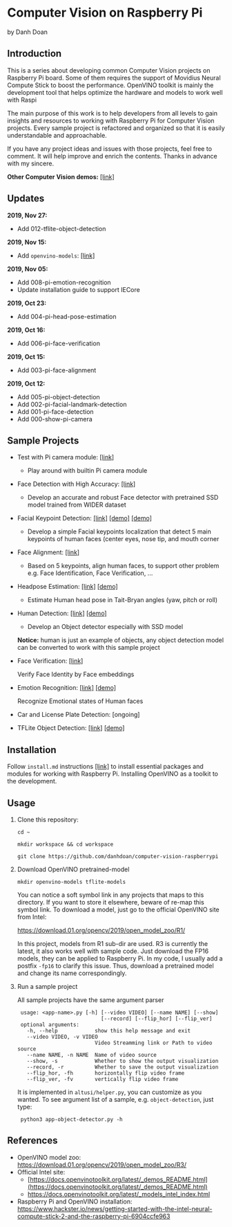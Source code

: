 # Computer Vision on Raspberry Pi

by Danh Doan


## Introduction
This is a series about developing common Computer Vision projects on Raspberry Pi board. Some of them requires the support of Movidius Neural Compute Stick to boost the performance. 
OpenVINO toolkit is mainly the development tool that helps optimize the hardware and models to work well with Raspi

The main purpose of this work is to help developers from all levels to gain insights and resources to working with Raspberry Pi for Computer Vision projects.
Every sample project is refactored and organized so that it is easily understandable and approachable.

If you have any project ideas and issues with those projects, feel free to comment.
It will help improve and enrich the contents. Thanks in advance with my sincere.

**Other Computer Vision demos:** [[link]](https://www.youtube.com/watch?v=Suprnm2EiEE&list=PL9gpyuNNKEhJSAg8RxTrNj046GQJ1K9Q1)

## Updates
**2019, Nov 27:**
  * Add 012-tflite-object-detection

**2019, Nov 15:**
  * Add `openvino-models`: [[link]](https://drive.google.com/drive/folders/11G98FS2-klB4qGiz4YzEZfdnd0G2XNrL)

**2019, Nov 05:**
  * Add 008-pi-emotion-recognition
  * Update installation guide to support IECore

**2019, Oct 23:**
  * Add 004-pi-head-pose-estimation

**2019, Oct 16:**
  * Add 006-pi-face-verification

**2019, Oct 15:**
  * Add 003-pi-face-alignment

**2019, Oct 12:**
  * Add 005-pi-object-detection
  * Add 002-pi-facial-landmark-detection
  * Add 001-pi-face-detection
  * Add 000-show-pi-camera

## Sample Projects
* Test with Pi camera module: [[link]](https://github.com/danhdoan/computer-vision-raspberrypi/tree/master/000-show-pi-camera)
	* Play around with builtin Pi camera module
* Face Detection with High Accuracy: [[link]](https://github.com/danhdoan/computer-vision-raspberrypi/tree/master/001-pi-face-detection)
	* Develop an accurate and robust Face detector with pretrained SSD model trained from WIDER dataset
* Facial Keypoint Detection: [[link]](https://github.com/danhdoan/computer-vision-raspberrypi/tree/master/002-pi-facial-landmark-detection) [[demo]](https://www.youtube.com/watch?v=En_nsyF8kJM) [[demo]](https://www.youtube.com/watch?v=WzvgrhrDC1s)
	* Develop a simple Facial keypoints localization that detect 5 main keypoints of human faces (center eyes, nose tip, and mouth corner
* Face Alignment: [[link]](https://github.com/danhdoan/computer-vision-raspberrypi/tree/master/003-pi-face-alignment)
	* Based on 5 keypoints, align human faces, to support other problem e.g. Face Identification, Face Verification, ... 
* Headpose Estimation: [[link]](https://github.com/danhdoan/computer-vision-raspberrypi/tree/master/004-pi-head-pose-estimation) [[demo]](https://www.youtube.com/watch?v=kN-QrA3h4oo)
	* Estimate Human head pose in Tait-Bryan angles (yaw, pitсh or roll)

* Human Detection: [[link]](https://github.com/danhdoan/computer-vision-raspberrypi/tree/master/005-pi-object-detection) [[demo]](https://www.youtube.com/watch?v=Suprnm2EiEE)
	* Develop an Object detector especially with SSD model

	**Notice:** human is just an example of objects, any object detection model can be converted to work with this sample project

* Face Verification: [[link]](https://github.com/danhdoan/computer-vision-raspberrypi/tree/master/006-pi-face-identification)

  Verify Face Identity by Face embeddings

* Emotion Recognition: [[link]](https://github.com/danhdoan/computer-vision-raspberrypi/tree/master/008-pi-emotion-recognition) [[demo]](https://www.youtube.com/watch?v=RXCuG3I1Mkw)

  Recognize Emotional states of Human faces

* Car and License Plate Detection: [ongoing]

* TFLite Object Detection: [[link]](https://github.com/danhdoan/computer-vision-raspberrypi/tree/master/012-tflite-object-detection) [[demo]](https://www.youtube.com/watch?v=ncDyjjNTd5w)



## Installation

Follow `install.md` instructions [[link]](https://github.com/danhdoan/computer-vision-raspberrypi/blob/master/install.md) to install essential packages and modules for working with Raspberry Pi. Installing OpenVINO as a toolkit to the development.

## Usage
1. Clone this repository:

	`cd ~`

	`mkdir workspace && cd workspace`

	`git clone https://github.com/danhdoan/computer-vision-raspberrypi`

2. Download OpenVINO pretrained-model

	`mkdir openvino-models tflite-models`

	You can notice a soft symbol link in any projects that maps to this directory. If you want to store it elsewhere, beware of re-map this symbol link.
	To download a model, just go to the official OpenVINO site from Intel:

	https://download.01.org/opencv/2019/open_model_zoo/R1/

	In this project, models from R1 sub-dir are used. R3 is currently the latest, it also works well with sample code.
	Just download the FP16 models, they can be applied to Raspberry Pi. In my code, I usually add a postfix `-fp16` to clarify this issue. Thus, download a pretrained model and change its name correspondingly.
	
3. Run a sample project

	All sample projects have the same argument parser

		usage: <app-name>.py [-h] [--video VIDEO] [--name NAME] [--show]                              
	                              [--record] [--flip_hor] [--flip_ver]
		optional arguments:                                                                                    
		  -h, --help            show this help message and exit
		  --video VIDEO, -v VIDEO
		                        Video Streamming link or Path to video source
		  --name NAME, -n NAME  Name of video source
		  --show, -s            Whether to show the output visualization
		  --record, -r          Whether to save the output visualization
		  --flip_hor, -fh       horizontally flip video frame
		  --flip_ver, -fv       vertically flip video frame
		  
	It is implemented in `altusi/helper.py`, you can customize as you wanted. To see argument list of a sample, e.g. `object-detection`, just type:

		python3 app-object-detector.py -h

## References
* OpenVINO model zoo: https://download.01.org/opencv/2019/open_model_zoo/R3/
* Official Intel site:
	* [https://docs.openvinotoolkit.org/latest/_demos_README.html](https://docs.openvinotoolkit.org/latest/_demos_README.html)
	* https://docs.openvinotoolkit.org/latest/_models_intel_index.html
* Raspberry Pi and OpenVINO installation: https://www.hackster.io/news/getting-started-with-the-intel-neural-compute-stick-2-and-the-raspberry-pi-6904ccfe963

